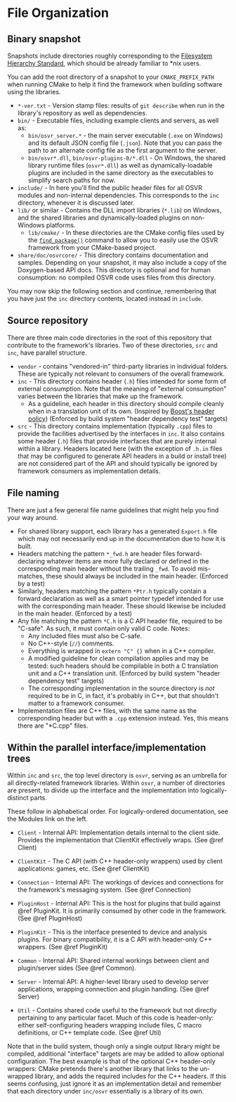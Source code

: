 # File Organization

## Binary snapshot
Snapshots include directories roughly corresponding to the [Filesystem Hierarchy Standard](http://www.pathname.com/fhs/), which should be already familiar to *nix users.

You can add the root directory of a snapshot to your `CMAKE_PREFIX_PATH` when running CMake to help it find the framework when building software using the libraries.

- `*-ver.txt` - Version stamp files: results of `git describe` when run in the library's repository as well as dependencies.
- `bin/` - Executable files, including example clients and servers, as well as:
	- `bin/osvr_server.*` - the main server executable (`.exe` on Windows) and its default JSON config file (`.json`). Note that you can pass the path to an alternate config file as the first argument to the server.
	- `bin/osvr*.dll`, `bin/osvr-plugins-0/*.dll` - On Windows, the shared library runtime files (`osvr*.dll`) as well as dynamically-loadable plugins are included in the same directory as the executables to simplify search paths for now.
- `include/` - In here you'll find the public header files for all OSVR modules and non-internal dependencies. This corresponds to the `inc` directory, whenever it is discussed later.
- `lib/` or similar - Contains the DLL import libraries (`*.lib`) on Windows, and the shared libraries and dynamically-loaded plugins on non-Windows platforms.
	- `lib/cmake/` - In these directories are the CMake config files used by the [`find_package()`][find_package] command to allow you to easily use the OSVR framework from your CMake-based project.
- `share/doc/osvrcore/` - This directory contains documentation and samples. Depending on your snapshot, it may also include a copy of the Doxygen-based API docs. This directory is optional and for human consumption: no compiled OSVR code uses files from this directory.

[find_package]: http://www.cmake.org/cmake/help/v3.0/command/find_package.html

You may now skip the following section and continue, remembering that you have just the `inc` directory contents, located instead in `include`.

## Source repository
There are three main code directories in the root of this repository that contribute to the framework's libraries. Two of these directories, `src` and `inc`, have parallel structure.

- `vendor` - contains "vendored-in" third-party libraries in individual folders. These are typically not relevant to consumers of the overall framework.
- `inc` - This directory contains header (`.h`) files intended for some form of external consumption.  Note that the meaning of "external consumption" varies between the libraries that make up the framework.
    - As a guideline, each header in this directory should compile cleanly when in a translation unit of its own. (Inspired by [Boost's header policy][boost-header-policy])  (Enforced by build system "header dependency test" targets)
- `src` - This directory contains implementation (typically `.cpp`) files to provide the facilities advertised by the interfaces in `inc`. It also contains some header (`.h`) files that provide interfaces that are purely internal within a library. Headers located here (with the exception of `.h.in` files that may be configured to generate API headers in a build or install tree) are not considered part of the API and should typically be ignored by framework consumers as implementation details.

[boost-header-policy]: http://www.boost.org/development/header.html

## File naming
There are just a few general file name guidelines that might help you find your way around.

- For shared library support, each library has a generated `Export.h` file which may not necessarily end up in the documentation due to how it is built.
- Headers matching the pattern `*_fwd.h` are header files forward-declaring whatever items are more fully declared or defined in the corresponding main header without the trailing `_fwd`. To avoid mis-matches, these should always be included in the main header. (Enforced by a test)
- Similarly, headers matching the pattern `*Ptr.h` typically contain a forward declaration as well as a smart pointer typedef intended for use with the corresponding main header. These should likewise be included in the main header. (Enforced by a test)
- Any file matching the pattern `*C.h` is a C API header file, required to be "C-safe". As such, it must contain only valid C code. Notes:
    - Any included files must also be C-safe.
    - No C++-style (`//`) comments.
    - Everything is wrapped in `extern "C" {}` when in a C++ compiler.
    - A modified guideline for clean compilation applies and may be tested: such headers should be compilable in both a C translation unit and a C++ translation unit. (Enforced by build system "header dependency test" targets)
    - The corresponding implementation in the source directory is _not_ required to be in C, in fact, it's probably in C++, but that shouldn't matter to a framework consumer.
- Implementation files are C++ files, with the same name as the corresponding header but with a `.cpp` extension instead. Yes, this means there are "*C.cpp" files.

## Within the parallel interface/implementation trees
Within `inc` and `src`, the top level directory is `osvr`, serving as an umbrella for all directly-related framework libraries. Within `osvr`, a number of directories are present, to divide up the interface and  the implementation into logically-distinct parts.

These follow in alphabetical order. For logically-ordered documentation, see the Modules link on the left.

- `Client` - Internal API: Implementation details internal to the client side. Provides the implementation that ClientKit effectively wraps. (See @ref Client)

- `ClientKit` - The C API (with C++ header-only wrappers) used by client applications: games, etc. (See @ref ClientKit)

- `Connection` - Internal API: The workings of devices and connections for the framework's messaging system. (See @ref Connection)

- `PluginHost` - Internal API: This is the host for plugins that build against @ref PluginKit. It is primarily consumed by other code in the framework. (See @ref PluginHost)

- `PluginKit` - This is the interface presented to device and analysis plugins. For binary compatibility, it is a C API with header-only C++ wrappers. (See @ref PluginKit)

- `Common` - Internal API: Shared internal workings between client and plugin/server sides (See @ref Common).

- `Server` - Internal API: A higher-level library used to develop server applications, wrapping connection and plugin handling. (See @ref Server)

- `Util` - Contains shared code useful to the framework but not directly pertaining to any particular facet. Much of this code is header-only: either self-configuring headers wrapping include files, C macro definitions, or C++ template code. (See @ref Util)

Note that in the build system, though only a single output library might be compiled, additional "interface" targets are may be added to allow optional configuration. The best example is that of the optional C++ header-only wrappers: CMake pretends there's another library that links to the un-wrapped library, and adds the required includes for the C++ headers. If this seems confusing, just ignore it as an implementation detail and remember that each directory under `inc/osvr` essentially is a library of its own.
